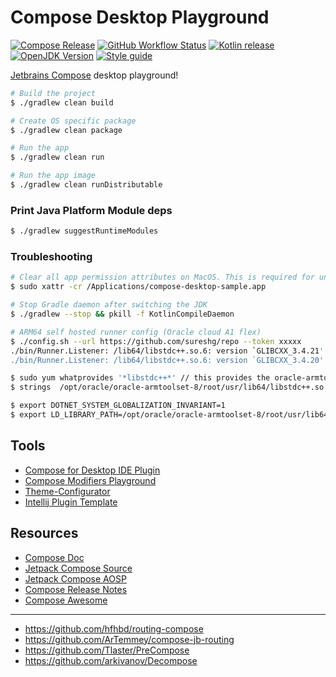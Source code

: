 # Compose Desktop Playground

[![Compose Release][cfd_img]][cfd_url]
[![GitHub Workflow Status][shieldio_img]][gha_url]
[![Kotlin release][kt_img]][kt_url]
[![OpenJDK Version][java_img]][java_url]
[![Style guide][sty_img]][sty_url]

[Jetbrains Compose][0] desktop playground!

```bash
# Build the project
$ ./gradlew clean build

# Create OS specific package
$ ./gradlew clean package

# Run the app
$ ./gradlew clean run

# Run the app image
$ ./gradlew clean runDistributable
```

### Print Java Platform Module deps

```bash
$ ./gradlew suggestRuntimeModules
```

### Troubleshooting

```bash
# Clear all app permission attributes on MacOS. This is required for unsigned app to work on MacOS
$ sudo xattr -cr /Applications/compose-desktop-sample.app

# Stop Gradle daemon after switching the JDK
$ ./gradlew --stop && pkill -f KotlinCompileDaemon

# ARM64 self hosted runner config (Oracle cloud A1 flex)
$ ./config.sh --url https://github.com/sureshg/repo --token xxxxx
./bin/Runner.Listener: /lib64/libstdc++.so.6: version `GLIBCXX_3.4.21' not found (required by ./bin/Runner.Listener)
./bin/Runner.Listener: /lib64/libstdc++.so.6: version `GLIBCXX_3.4.20' not found (required by ./bin/Runner.Listener)

$ sudo yum whatprovides '*libstdc++*' // this provides the oracle-armtoolset location OR "locate libstdc++.so"
$ strings  /opt/oracle/oracle-armtoolset-8/root/usr/lib64/libstdc++.so | grep -i glib

$ export DOTNET_SYSTEM_GLOBALIZATION_INVARIANT=1
$ export LD_LIBRARY_PATH=/opt/oracle/oracle-armtoolset-8/root/usr/lib64:/usr/local/lib:/usr/lib:/usr/local/lib64:/usr/lib64

```

## Tools

- [Compose for Desktop IDE Plugin](https://plugins.jetbrains.com/plugin/16541-compose-for-desktop-ide-support)
- [Compose Modifiers Playground](https://plugins.jetbrains.com/plugin/16417-compose-modifiers-playground)
- [Theme-Configurator](https://github.com/supertechninja/Jetpack-Compose-Theme-Configurator)
- [Intellij Plugin Template](https://github.com/JetBrains/compose-jb/tree/master/examples/intelliJPlugin)

## Resources

- [Compose Doc](https://developer.android.com/jetpack/compose/documentation)
- [Jetpack Compose Source](https://github.com/androidx/androidx/tree/androidx-main/compose)
- [Jetpack Compose AOSP](https://cs.android.com/androidx/platform/frameworks/support/+/androidx-main:compose/)
- [Compose Release Notes](https://developer.android.com/jetpack/androidx/releases/compose)
- [Compose Awesome](https://github.com/jetpack-compose/jetpack-compose-awesome)

<hr>

 - https://github.com/hfhbd/routing-compose
 - https://github.com/ArTemmey/compose-jb-routing
 - https://github.com/Tlaster/PreCompose
 - https://github.com/arkivanov/Decompose


[0]: https://www.jetbrains.com/lp/compose

[1]: https://filiph.github.io/raytracer/

[2]: https://github.com/filiph/filiphnet/blob/master/tool/spanify.dart

[3]: https://github.com/RayTracing/raytracing.github.io

[github-packages]: https://github.com/sureshg/compose-desktop-sample/packages

[cfd_url]: https://github.com/JetBrains/compose-jb/releases

[cfd_img]: https://img.shields.io/github/v/release/JetBrains/compose-jb?color=3cdc84&include_prereleases&label=Compose%20Desktop&logo=apache-rocketmq&logoColor=3cdc84&style=for-the-badge

[kt_url]: https://github.com/JetBrains/kotlin/releases/latest

[kt_img]: https://img.shields.io/github/v/release/Jetbrains/kotlin?color=7f53ff&label=Kotlin&logo=kotlin&logoColor=7f53ff&style=for-the-badge

[java_url]: https://jdk.java.net/

[java_img]: https://img.shields.io/badge/OpenJDK-jdk--18-ea791d?logo=java&style=for-the-badge&logoColor=ea791d

[gha_url]: https://github.com/sureshg/compose-desktop-sample/actions/workflows/build.yml

[gha_img]: https://github.com/sureshg/compose-desktop-sample/actions/workflows/build.yml/badge.svg?branch=main

[shieldio_img]: https://img.shields.io/github/workflow/status/sureshg/compose-desktop-sample/Compose%20Desktop%20Build/main?color=green&label=Build&logo=Github-Actions&logoColor=green&style=for-the-badge

[sty_url]: https://kotlinlang.org/docs/coding-conventions.html

[sty_img]: https://img.shields.io/badge/style-Kotlin--Official-40c4ff.svg?style=for-the-badge&logo=kotlin&logoColor=40c4ff
